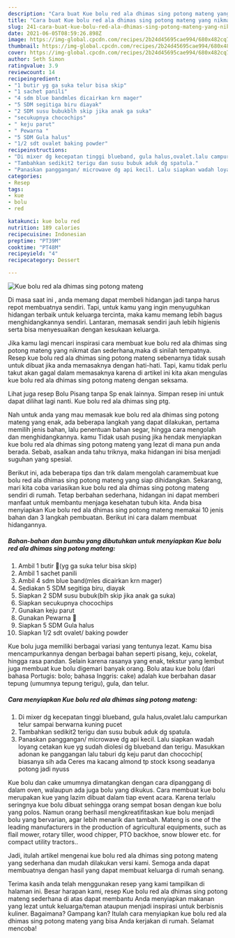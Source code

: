 ```yaml
---
description: "Cara buat Kue bolu red ala dhimas sing potong mateng yang nikmat dan Mudah Dibuat"
title: "Cara buat Kue bolu red ala dhimas sing potong mateng yang nikmat dan Mudah Dibuat"
slug: 241-cara-buat-kue-bolu-red-ala-dhimas-sing-potong-mateng-yang-nikmat-dan-mudah-dibuat
date: 2021-06-05T08:59:26.898Z
image: https://img-global.cpcdn.com/recipes/2b24d45695cae994/680x482cq70/kue-bolu-red-ala-dhimas-sing-potong-mateng-foto-resep-utama.jpg
thumbnail: https://img-global.cpcdn.com/recipes/2b24d45695cae994/680x482cq70/kue-bolu-red-ala-dhimas-sing-potong-mateng-foto-resep-utama.jpg
cover: https://img-global.cpcdn.com/recipes/2b24d45695cae994/680x482cq70/kue-bolu-red-ala-dhimas-sing-potong-mateng-foto-resep-utama.jpg
author: Seth Simon
ratingvalue: 3.9
reviewcount: 14
recipeingredient:
- "1 butir yg ga suka telur bisa skip"
- "1 sachet panili"
- "4 sdm blue bandmles dicairkan krn mager"
- "5 SDM segitiga biru diayak"
- "2 SDM susu bubukblh skip jika anak ga suka"
- "secukupnya chocochips"
- " keju parut"
- " Pewarna "
- "5 SDM Gula halus"
- "1/2 sdt ovalet baking powder"
recipeinstructions:
- "Di mixer dg kecepatan tinggi blueband, gula halus,ovalet.lalu campurkan telur sampai berwarna kuning pucet"
- "Tambahkan sedikit2 terigu dan susu bubuk aduk dg spatula."
- "Panaskan panggangan/ microwave dg api kecil. Lalu siapkan wadah loyang cetakan kue yg sudah diolesi dg blueband dan terigu. Masukkan adonan ke panggangan lalu taburi dg keju parut dan chocochip( biasanya sih ada Ceres ma kacang almond tp stock ksong seadanya potong jadi nyuss"
categories:
- Resep
tags:
- kue
- bolu
- red

katakunci: kue bolu red 
nutrition: 189 calories
recipecuisine: Indonesian
preptime: "PT39M"
cooktime: "PT48M"
recipeyield: "4"
recipecategory: Dessert

---
```



![Kue bolu red ala dhimas sing potong mateng](https://img-global.cpcdn.com/recipes/2b24d45695cae994/680x482cq70/kue-bolu-red-ala-dhimas-sing-potong-mateng-foto-resep-utama.jpg)

Di masa  saat ini , anda memang dapat membeli hidangan jadi tanpa harus repot membuatnya sendiri. Tapi, untuk kamu yang ingin menyuguhkan hidangan terbaik untuk keluarga tercinta, maka kamu memang lebih bagus menghidangkannya sendiri. Lantaran, memasak sendiri jauh lebih higienis serta bisa menyesuaikan dengan kesukaan keluarga.

Jika kamu lagi mencari inspirasi cara membuat kue bolu red ala dhimas sing potong mateng yang nikmat dan sederhana,maka di sinilah tempatnya. Resep kue bolu red ala dhimas sing potong mateng  sebenarnya tidak susah untuk dibuat jika anda memasaknya dengan hati-hati. Tapi, kamu tidak perlu takut akan gagal dalam memasaknya 
karena di artikel ini kita akan mengulas kue bolu red ala dhimas sing potong mateng dengan seksama.  

Lihat juga resep Bolu Pisang tanpa Sp enak lainnya. Simpan resep ini untuk dapat dilihat lagi nanti. Kue bolu red ala dhimas sing ptg.

Nah untuk anda yang mau memasak kue bolu red ala dhimas sing potong mateng yang enak, ada beberapa langkah yang dapat dilakukan, pertama memilih jenis bahan, lalu penentuan bahan segar, hingga cara mengolah dan menghidangkannya. kamu Tidak usah pusing jika hendak menyiapkan kue bolu red ala dhimas sing potong mateng yang lezat di mana pun anda berada. Sebab, asalkan anda  tahu triknya, maka hidangan ini bisa menjadi suguhan yang spesial.

Berikut ini, ada beberapa tips dan trik dalam mengolah caramembuat kue bolu red ala dhimas sing potong mateng yang siap dihidangkan. Sekarang, mari kita coba variasikan kue bolu red ala dhimas sing potong mateng sendiri di rumah. Tetap berbahan sederhana, hidangan ini dapat memberi manfaat untuk membantu menjaga kesehatan tubuh kita. Anda bisa menyiapkan Kue bolu red ala dhimas sing potong mateng memakai 10 jenis bahan dan 3 langkah pembuatan. Berikut ini cara dalam membuat hidangannya.

<!--inarticleads1-->

##### Bahan-bahan dan bumbu yang dibutuhkan untuk menyiapkan Kue bolu red ala dhimas sing potong mateng:

1. Ambil 1 butir 🥚(yg ga suka telur bisa skip)
1. Ambil 1 sachet panili
1. Ambil 4 sdm blue band(mles dicairkan krn mager)
1. Sediakan 5 SDM segitiga biru, diayak
1. Siapkan 2 SDM susu bubuk(blh skip jika anak ga suka)
1. Siapkan secukupnya chocochips
1. Gunakan  keju parut
1. Gunakan  Pewarna 🔴
1. Siapkan 5 SDM Gula halus
1. Siapkan 1/2 sdt ovalet/ baking powder


Kue bolu juga memiliki berbagai variasi yang tentunya lezat. Kamu bisa mencampurkannya dengan berbagai bahan seperti pisang, keju, cokelat, hingga rasa pandan. Selain karena rasanya yang enak, tekstur yang lembut juga membuat kue bolu digemari banyak orang. Bolu atau kue bolu (dari bahasa Portugis: bolo; bahasa Inggris: cake) adalah kue berbahan dasar tepung (umumnya tepung terigu), gula, dan telur. 

<!--inarticleads2-->

##### Cara menyiapkan Kue bolu red ala dhimas sing potong mateng:

1. Di mixer dg kecepatan tinggi blueband, gula halus,ovalet.lalu campurkan telur sampai berwarna kuning pucet
1. Tambahkan sedikit2 terigu dan susu bubuk aduk dg spatula.
1. Panaskan panggangan/ microwave dg api kecil. Lalu siapkan wadah loyang cetakan kue yg sudah diolesi dg blueband dan terigu. Masukkan adonan ke panggangan lalu taburi dg keju parut dan chocochip( biasanya sih ada Ceres ma kacang almond tp stock ksong seadanya potong jadi nyuss


Kue bolu dan cake umumnya dimatangkan dengan cara dipanggang di dalam oven, walaupun ada juga bolu yang dikukus. Cara membuat kue bolu merupakan kue yang lazim dibuat dalam tiap event acara. Karena terlalu seringnya kue bolu dibuat sehingga orang sempat bosan dengan kue bolu yang polos. Namun orang berhasil mengkreatifitaskan kue bolu menjadi bolu yang bervarian, agar lebih menarik dan tambah. Mateng is one of the leading manufacturers in the production of agricultural equipments, such as flail mower, rotary tiller, wood chipper, PTO backhoe, snow blower etc. for compact utility tractors.. 

Jadi, itulah artikel mengenai  kue bolu red ala dhimas sing potong mateng  yang sederhana dan mudah dilakukan versi kami. Semoga anda dapat membuatnya dengan hasil yang dapat membuat keluarga di rumah senang. 

Terima kasih anda telah menggunakan resep yang kami tampilkan di halaman ini. Besar harapan kami, resep  Kue bolu red ala dhimas sing potong mateng sederhana di atas dapat membantu Anda menyiapkan makanan yang lezat untuk keluarga/teman ataupun menjadi inspirasi untuk berbisnis kuliner. Bagaimana? Gampang kan? Itulah cara menyiapkan kue bolu red ala dhimas sing potong mateng yang bisa Anda kerjakan di rumah. Selamat mencoba!

